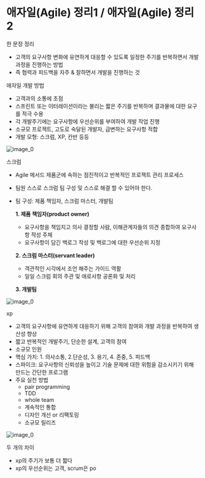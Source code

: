 # 애자일(Agile) 정리1 / 애자일(Agile) 정리2

한 문장 정리

- 고객의 요구사항 변화에 유연하게 대응할 수 있도록 일정한 주기를 반복하면서 개발과정을 진행하는 방법
- 즉 협력과 피드백을 자주 & 잘하면서 개발을 진행하는 것

애자일 개발 방법

- 고객과의 소통에 초점
- 스프린트 또는 이터레이션이라는 불리는 짧은 주기를 반복하며 결과물에 대한 요구를 적극 수용
- 각 개발주기에는 요구사항에 우선순위를 부여하여 개발 작업 진행
- 소규모 프로젝트, 고도로 숙달된 개발자, 급변하는 요구사항 적합
- 개발 모형: 스크럼, XP, 칸반 등등

![image_0](../image/애자일(Agile)정리1애자일(Agile)정리2_1.png)

스크럼

- Agile 메서드 제품군에 속하는 점진적이고 반복적인 프로젝트 관리 프로세스
- 팀원 스스로 스크럼 팀 구성 및 스스로 해결 할 수 있어야 한다.
- 팀 구성: 제품 책임자, 스크럼 마스터, 개발팀

    **1. 제품 책임자(product owner)**

    - 요구사항을 책임지고 의사 결정할 사람, 이해관계자들의 의견 종합하여 요구사항 작성 주체
    - 요구사항이 담긴 백로그 작성 및 백로그에 대한 우선순위 지정

    **2. 스크럼 마스터(servant leader)**

    - 객관적인 시각에서 조언 해주는 가이드 역활
    - 일일 스크럼 회의 주관 및 애로사항 공론화 및 처리

    **3. 개발팀**

![image_0](../image/애자일(Agile)정리1애자일(Agile)정리2_2.png)

xp

- 고객의 요구사항에 유연하게 대응하기 위해 고객의 참여와 개발 과정을 반복하여 생산성 향상
- 짧고 반복적인 개발주기, 단순한 설계, 고객의 참여
- 소규모 인원
- 핵심 가치: 1. 의사소통, 2.단순성, 3. 용기, 4. 존중, 5. 피드백
- 스파이크: 요구사항의 신뢰성을 높이고 기술 문제에 대한 위험을 감소시키기 위해 만드는 간단한 프로그램
- 주요 실천 방법
    - pair programming
    - TDD
    - whole team
    - 계속적인 통합
    - 디자인 개선 or 리팩토링
    - 소규모 릴리즈

![image_0](../image/애자일(Agile)정리1애자일(Agile)정리2_3.png)

두 개의 차이

- xp의 주기가 보통 더 짧다
- xp의 우선순위는 고객, scrum은 po
